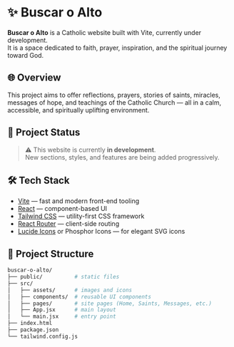 # ✨ Buscar o Alto

**Buscar o Alto** is a Catholic website built with Vite, currently under development.  
It is a space dedicated to faith, prayer, inspiration, and the spiritual journey toward God.

## 🌐 Overview

This project aims to offer reflections, prayers, stories of saints, miracles, messages of hope, and teachings of the Catholic Church — all in a calm, accessible, and spiritually uplifting environment.

## 🚧 Project Status

> ⚠️ This website is currently **in development**.  
> New sections, styles, and features are being added progressively.

## 🛠️ Tech Stack

- [Vite](https://vitejs.dev/) — fast and modern front-end tooling
- [React](https://react.dev/) — component-based UI
- [Tailwind CSS](https://tailwindcss.com/) — utility-first CSS framework
- [React Router](https://reactrouter.com/) — client-side routing
- [Lucide Icons](https://lucide.dev/) or Phosphor Icons — for elegant SVG icons

## 📁 Project Structure

```bash
buscar-o-alto/
├── public/          # static files
├── src/
│   ├── assets/      # images and icons
│   ├── components/  # reusable UI components
│   ├── pages/       # site pages (Home, Saints, Messages, etc.)
│   ├── App.jsx      # main layout
│   └── main.jsx     # entry point
├── index.html
├── package.json
└── tailwind.config.js
